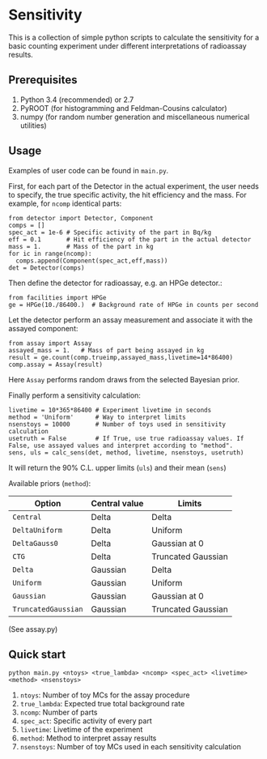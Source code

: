 # Sensitivity

This is a collection of simple python scripts to calculate the sensitivity for a basic counting experiment under different interpretations of radioassay results.

## Prerequisites
1. Python 3.4 (recommended) or 2.7
2. PyROOT (for histogramming and Feldman-Cousins calculator)
3. numpy (for random number generation and miscellaneous numerical utilities)

## Usage

Examples of user code can be found in `main.py`.

First, for each part of the Detector in the actual experiment, the user needs to specify, 
the true specific activity, the hit efficiency and the mass. For example, for `ncomp` identical parts:
```
from detector import Detector, Component
comps = []
spec_act = 1e-6 # Specific activity of the part in Bq/kg
eff = 0.1       # Hit efficiency of the part in the actual detector
mass = 1.       # Mass of the part in kg
for ic in range(ncomp):
  comps.append(Component(spec_act,eff,mass))
det = Detector(comps)
```
Then define the detector for radioassay, e.g. an HPGe detector.:
```
from facilities import HPGe
ge = HPGe(10./86400.)  # Background rate of HPGe in counts per second
```
Let the detector perform an assay measurement and associate it with the assayed component:
```
from assay import Assay
assayed_mass = 1.   # Mass of part being assayed in kg
result = ge.count(comp.trueimp,assayed_mass,livetime=14*86400)
comp.assay = Assay(result)
```
Here `Assay` performs random draws from the selected Bayesian prior.

Finally perform a sensitivity calculation:
```
livetime = 10*365*86400 # Experiment livetime in seconds
method = 'Uniform'      # Way to interpret limits
nsenstoys = 10000       # Number of toys used in sensitivity calculation
usetruth = False        # If True, use true radioassay values. If False, use assayed values and interpret according to "method".
sens, uls = calc_sens(det, method, livetime, nsenstoys, usetruth)
```
It will return the 90% C.L. upper limits (`uls`) and their mean (`sens`)

Available priors (`method`): 

| Option | Central value | Limits |
| ------ | ------------- | ------ |
| `Central` | Delta | Delta |
| `DeltaUniform` | Delta | Uniform |
| `DeltaGauss0` | Delta | Gaussian at 0 |
| `CTG` | Delta | Truncated Gaussian |
| `Delta` | Gaussian | Delta |
| `Uniform` | Gaussian | Uniform |
| `Gaussian` | Gaussian | Gaussian at 0 |
| `TruncatedGaussian` | Gaussian | Truncated Gaussian |

(See assay.py)

## Quick start

`python main.py <ntoys> <true_lambda> <ncomp> <spec_act> <livetime> <method> <nsenstoys>`

1. `ntoys`: Number of toy MCs for the assay procedure
2. `true_lambda`: Expected true total background rate
3. `ncomp`: Number of parts
4. `spec_act`: Specific activity of every part
5. `livetime`: Livetime of the experiment
6. `method`: Method to interpret assay results
7. `nsenstoys`: Number of toy MCs used in each sensitivity calculation

